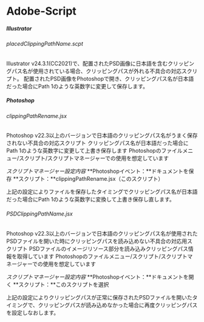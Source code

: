 # Adobe-Script
##### Illustrator
###### placedClippingPathName.scpt
Illustrator v24.3.1(CC2021)で、配置されたPSD画像に日本語を含むクリッピングパス名が使用されている場合、クリッピングパスが外れる不具合の対応スクリプト。
配置されたPSD画像をPhotoshopで開き、クリッピングパス名が日本語だった場合にPath 1のような英数字に変更して保存します。

##### Photoshop
###### clippingPathRename.jsx
Photoshop v22.3以上のバージョンで日本語のクリッピングパス名がうまく保存されない不具合の対応スクリプト
クリッピングパス名が日本語だった場合にPath 1のような英数字に変更して上書き保存します
Photoshopのファイルメニュー/スクリプト/スクリプトマネージャーでの使用を想定しています

*スクリプトマネージャー設定内容*
**Photoshopイベント：**ドキュメントを保存
**スクリプト：**clippingPathRename.jsx（このスクリプト）
        
上記の設定によりファイルを保存したタイミングでクリッピングパス名が日本語だった場合にPath 1のような英数字に変換して上書き保存し直します。

###### PSDClippingPathName.jsx
Photoshop v22.3以上のバージョンで日本語のクリッピングパス名が使用されたPSDファイルを開いた時にクリッピングパスを読み込めない不具合の対応用スクリプト
PSDファイルのイメージリソース部分を読み込みクリッピングパス情報を取得しています
Photoshopのファイルメニュー/スクリプト/スクリプトマネージャーでの使用を想定しています

*スクリプトマネージャー設定内容*
**Photoshopイベント：**ドキュメントを開く
**スクリプト：**このスクリプトを選択

上記の設定によりクリッピングパスが正常に保存されたPSDファイルを開いたタイミングで、クリッピングパスが読み込めなかった場合に再度クリッピングパスを設定しなおします。